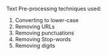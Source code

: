 Text Pre-processing techniques used:
  1. Converting to lower-case
  2. Removing URLs
  3. Removing punctuations
  4. Removing Stop-words
  5. Removing digits
